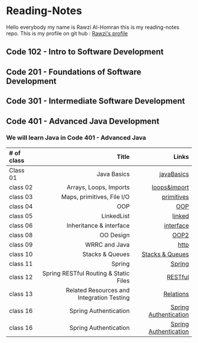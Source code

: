 # Reading-Notes
Hello everybody my name is Rawzi Al-Homran this is my reading-notes repo. This is my profile on git hub : [Rawzi's profile](https://github.com/rawziNael)
## Code 102 - Intro to Software Development
## Code 201 - Foundations of Software Development
## Code 301 - Intermediate Software Development
## Code 401 - Advanced Java Development


### We will learn Java in Code 401 - Advanced Java
| # of class    | Title | Links | 
| :---        |          ---: | ---: |
| Class 01    |Java Basics |	[javaBasics](https://github.com/rawziNael/Reading-Notes/blob/main/Read01.md) | 
| class 02  |Arrays, Loops, Imports   | [loops&import](https://github.com/rawziNael/Reading-Notes/blob/main/Read02.md) | 
| class 03  |Maps, primitives, File I/O      |[primitives](https://github.com/rawziNael/Reading-Notes/blob/main/Read03.md)|
| class 04  |OOP      |[OOP](https://github.com/rawziNael/Reading-Notes/blob/main/read04.md)|
| class 05  |      LinkedList|[linked](https://github.com/rawziNael/Reading-Notes/blob/main/Read05.md)|
| class 06  |Inheritance & interface      |[interface](https://github.com/rawziNael/Reading-Notes/blob/main/Read06.md)|
| class 08   |OO Design       |[OOP2](https://github.com/rawziNael/Reading-Notes/blob/main/Read08.md)|
| class 09   |WRRC and Java       |[http](https://github.com/rawziNael/Reading-Notes/blob/main/Read09.md)|
| class 10   |Stacks & Queues      |[Stacks & Queues](https://github.com/rawziNael/Reading-Notes/blob/main/Read10.md)|
| class 11   |Spring      |[Spring](https://github.com/rawziNael/Reading-Notes/blob/main/Read11.md)|
| class 12  |Spring RESTful Routing & Static Files     |[RESTful](https://github.com/rawziNael/Reading-Notes/blob/main/Read12.md)|
| class 13  | Related Resources and Integration Testing     |[Relations](https://github.com/rawziNael/Reading-Notes/blob/main/Read13.md)|
| class 16  | Spring Authentication    |[ Spring Authentication](https://github.com/rawziNael/Reading-Notes/blob/main/Read16.md)|  
| class 16  | Spring Authentication    |[ Spring Authentication](https://github.com/rawziNael/Reading-Notes/blob/main/Read16.md)|




